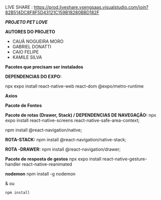 LIVE SHARE : https://prod.liveshare.vsengsaas.visualstudio.com/join?82B514DC8F8F5D43121C159B18280BBD182F

_**PROJETO PET LOVE**_


**AUTORES DO PROJETO** 

- CAUÃ NOGUEIRA MORO
- GABRIEL DONATTI
- CAIO FELIPE
- KAMILE SILVA



**Pacotes que precisam ser instalados**

**DEPENDENCIAS DO EXPO:**

npx expo install react-native-web react-dom @expo/metro-runtime

**Axios**

**Pacote de Fontes** 

**Pacote de rotas (Drawer, Stack) / DEPENDENCIAS DE NAVEGAÇÃO:**
npx expo install react-native-screens react-native-safe-area-context;

npm install @react-navigation/native;

**ROTA-STACK:** npm install @react-navigation/native-stack;

**ROTA -DRAWER:** npm install @react-navigation/drawer;

**Pacote de resposta de gestos**
npx expo install react-native-gesture-handler react-native-reanimated

**nodemon**
npm install -g nodemon

& ou

```
npm install
```











